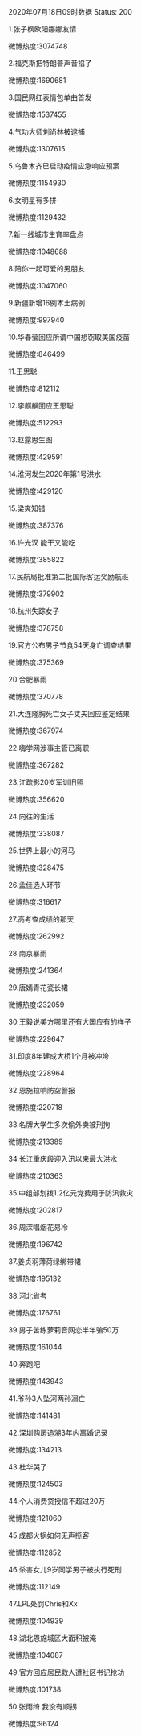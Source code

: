 2020年07月18日09时数据
Status: 200

1.张子枫欧阳娜娜友情

微博热度:3074748

2.福克斯把特朗普声音掐了

微博热度:1690681

3.国民网红表情包单曲首发

微博热度:1537455

4.气功大师刘尚林被逮捕

微博热度:1307615

5.乌鲁木齐已启动疫情应急响应预案

微博热度:1154930

6.女明星有多拼

微博热度:1129432

7.新一线城市生育率盘点

微博热度:1048688

8.陪你一起可爱的男朋友

微博热度:1047060

9.新疆新增16例本土病例

微博热度:997940

10.华春莹回应所谓中国想窃取美国疫苗

微博热度:846499

11.王思聪

微博热度:812112

12.李麒麟回应王思聪

微博热度:512293

13.赵露思生图

微博热度:429591

14.淮河发生2020年第1号洪水

微博热度:429120

15.梁爽知错

微博热度:387376

16.许光汉 能干又能吃

微博热度:385822

17.民航局批准第二批国际客运奖励航班

微博热度:379902

18.杭州失踪女子

微博热度:378758

19.官方公布男子节食54天身亡调查结果

微博热度:375369

20.合肥暴雨

微博热度:370778

21.大连隆胸死亡女子丈夫回应鉴定结果

微博热度:367974

22.嗨学网涉事主管已离职

微博热度:367282

23.江疏影20岁军训旧照

微博热度:356620

24.向往的生活

微博热度:338087

25.世界上最小的河马

微博热度:328475

26.孟佳选人环节

微博热度:316617

27.高考查成绩的那天

微博热度:262992

28.南京暴雨

微博热度:241364

29.唐嫣青花瓷长裙

微博热度:232059

30.王毅说美方哪里还有大国应有的样子

微博热度:229647

31.印度8年建成大桥1个月被冲垮

微博热度:228964

32.恩施拉响防空警报

微博热度:220718

33.名牌大学生多次偷外卖被刑拘

微博热度:213389

34.长江重庆段迎入汛以来最大洪水

微博热度:210363

35.中组部划拨1.2亿元党费用于防汛救灾

微博热度:202817

36.周深唱烟花易冷

微博热度:196742

37.姜贞羽薄荷绿绑带裙

微博热度:195132

38.河北省考

微博热度:176761

39.男子苦练萝莉音网恋半年骗50万

微博热度:161044

40.奔跑吧

微博热度:143943

41.爷孙3人坠河两孙溺亡

微博热度:141481

42.深圳购房追溯3年内离婚记录

微博热度:134213

43.杜华哭了

微博热度:124503

44.个人消费贷授信不超过20万

微博热度:121060

45.成都火锅如何无声揽客

微博热度:112852

46.杀害女儿9岁同学男子被执行死刑

微博热度:112149

47.LPL处罚Chris和Xx

微博热度:104939

48.湖北恩施城区大面积被淹

微博热度:104087

49.官方回应居民救人遭社区书记抢功

微博热度:101738

50.张雨绮 我没有顺拐

微博热度:96124

